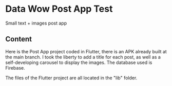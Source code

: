 # Data Wow Post App Test

Small text + images post app

## Content

Here is the Post App project coded in Flutter, there is an APK already built at the main branch. 
I took the liberty to add a title for each post, as well as a self-developing carousel to display the images.
The database used is Firebase.

The files of the Flutter project are all located in the "lib" folder.

